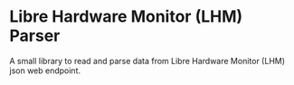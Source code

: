 # Libre Hardware Monitor (LHM) Parser

A small library to read and parse data from Libre Hardware Monitor (LHM) json web endpoint.
